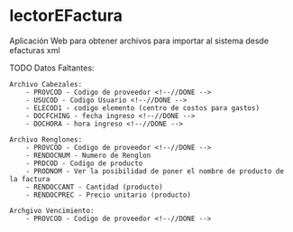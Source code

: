 # lectorEFactura

Aplicación Web para obtener archivos para importar al sistema desde efacturas xml

TODO
Datos Faltantes:

    Archivo Cabezales:
        - PROVCOD - Codigo de proveedor <!--//DONE -->
        - USUCOD - Codigo Usuario <!--//DONE -->
        - ELECOD1 - codigo elemento (centro de costos para gastos)
        - DOCFCHING - fecha ingreso <!--//DONE -->
        - DOCHORA - hora ingreso <!--//DONE -->

    Archivo Renglones:
        - PROVCOD - Codigo de proveedor <!--//DONE -->
        - RENDOCNUM - Numero de Renglon
        - PRDCOD - Codigo de producto
        - PRODNOM - Ver la posibilidad de poner el nombre de producto de la factura
        - RENDOCCANT - Cantidad (producto)
        - RENDOCPREC - Precio unitario (producto)

    Archgivo Vencimiento:
        - PROVCOD - Codigo de proveedor <!--//DONE -->
